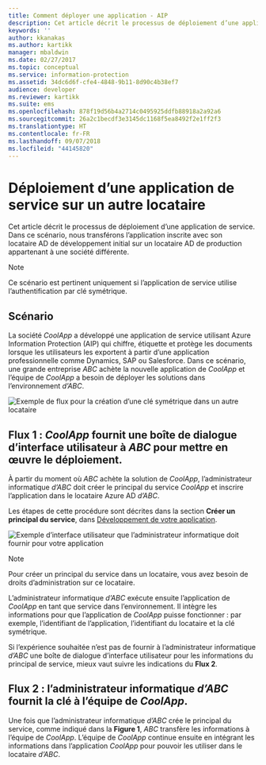 ```yaml
---
title: Comment déployer une application - AIP
description: Cet article décrit le processus de déploiement d’une application de service sur un locataire autre que celui avec lequel elle a été développée à l’origine.
keywords: ''
author: kkanakas
ms.author: kartikk
manager: mbaldwin
ms.date: 02/27/2017
ms.topic: conceptual
ms.service: information-protection
ms.assetid: 34dc6d6f-cfe4-4848-9b11-8d90c4b38ef7
audience: developer
ms.reviewer: kartikk
ms.suite: ems
ms.openlocfilehash: 878f19d56b4a2714c0495925ddfb88918a2a92a6
ms.sourcegitcommit: 26a2c1becdf3e3145dc1168f5ea8492f2e1ff2f3
ms.translationtype: HT
ms.contentlocale: fr-FR
ms.lasthandoff: 09/07/2018
ms.locfileid: "44145820"
---
```

# <a name="deploying-a-service-application-into-a-different-tenant"></a>Déploiement d’une application de service sur un autre locataire

Cet article décrit le processus de déploiement d’une application de service. Dans ce scénario, nous transférons l’application inscrite avec son locataire AD de développement initial sur un locataire AD de production appartenant à une société différente.

> [!Note]
> Ce scénario est pertinent uniquement si l’application de service utilise l’authentification par clé symétrique.

## <a name="scenario"></a>Scénario
La société *CoolApp* a développé une application de service utilisant Azure Information Protection (AIP) qui chiffre, étiquette et protège les documents lorsque les utilisateurs les exportent à partir d’une application professionnelle comme Dynamics, SAP ou Salesforce. Dans ce scénario, une grande entreprise *ABC* achète la nouvelle application de *CoolApp* et l’équipe de *CoolApp* a besoin de déployer les solutions dans l’environnement *d’ABC*. 

![Exemple de flux pour la création d’une clé symétrique dans un autre locataire](../media/develop/service-app-provision.jpg)

## <a name="flow-1-coolapp-provides-a-ui-dialog-to-abc-to-implement-the-deployment"></a>Flux 1 : *CoolApp* fournit une boîte de dialogue d’interface utilisateur à *ABC* pour mettre en œuvre le déploiement.

À partir du moment où *ABC* achète la solution de *CoolApp*, l’administrateur informatique *d’ABC* doit créer le principal du service *CoolApp* et inscrire l’application dans le locataire Azure AD *d’ABC*. 

Les étapes de cette procédure sont décrites dans la section **Créer un principal du service**, dans [Développement de votre application](developing-your-application.md).

![Exemple d’interface utilisateur que l’administrateur informatique doit fournir pour votre application](../media/develop/how-to-deploy-app-UI.png)

> [!Note]
> Pour créer un principal du service dans un locataire, vous avez besoin de droits d’administration sur ce locataire.

L’administrateur informatique *d’ABC* exécute ensuite l’application de *CoolApp* en tant que service dans l’environnement. Il intègre les informations pour que l’application de *CoolApp* puisse fonctionner : par exemple, l’identifiant de l’application, l’identifiant du locataire et la clé symétrique.

Si l’expérience souhaitée n’est pas de fournir à l’administrateur informatique *d’ABC* une boîte de dialogue d’interface utilisateur pour les informations du principal de service, mieux vaut suivre les indications du **Flux 2**.

## <a name="flow-2-abc-it-administrator-provides-the-key-to-the-coolapp-team"></a>Flux 2 : l’administrateur informatique *d’ABC* fournit la clé à l’équipe de *CoolApp*.

Une fois que l’administrateur informatique *d’ABC* crée le principal du service, comme indiqué dans la **Figure 1**, *ABC* transfère les informations à l’équipe de *CoolApp*. L’équipe de *CoolApp* continue ensuite en intégrant les informations dans l’application *CoolApp* pour pouvoir les utiliser dans le locataire *d’ABC*.
